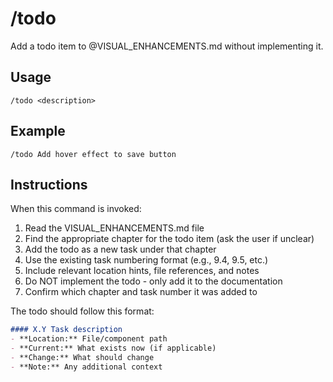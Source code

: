 # /todo

Add a todo item to @VISUAL_ENHANCEMENTS.md without implementing it.

## Usage

```
/todo <description>
```

## Example

```
/todo Add hover effect to save button
```

## Instructions

When this command is invoked:

1. Read the VISUAL_ENHANCEMENTS.md file
2. Find the appropriate chapter for the todo item (ask the user if unclear)
3. Add the todo as a new task under that chapter
4. Use the existing task numbering format (e.g., 9.4, 9.5, etc.)
5. Include relevant location hints, file references, and notes
6. Do NOT implement the todo - only add it to the documentation
7. Confirm which chapter and task number it was added to

The todo should follow this format:

```markdown
#### X.Y Task description
- **Location:** File/component path
- **Current:** What exists now (if applicable)
- **Change:** What should change
- **Note:** Any additional context
```

